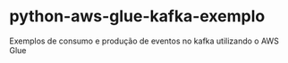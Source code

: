 # python-aws-glue-kafka-exemplo
Exemplos de consumo e produção de eventos no kafka utilizando o  AWS Glue
